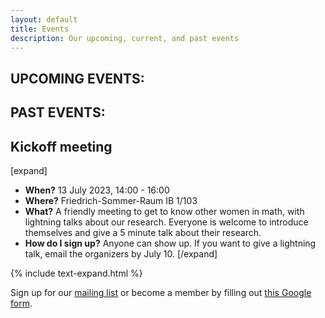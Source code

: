 ```yaml
---
layout: default
title: Events
description: Our upcoming, current, and past events
---
```


## UPCOMING EVENTS:

## PAST EVENTS:

<h2>Kickoff meeting</h2>

[expand]
- **When?** 13 July 2023, 14:00 - 16:00
- **Where?** Friedrich-Sommer-Raum IB 1/103
- **What?** A friendly meeting to get to know other women in math, with lightning talks about our research. 
Everyone is welcome to introduce themselves and give a 5 minute talk about their research.
- **How do I sign up?** Anyone can show up. If you want to give a lightning talk, email the organizers by July 10.
 [/expand]

 {% include text-expand.html %}
 
Sign up for our [mailing list](https://lists.ruhr-uni-bochum.de/mailman/listinfo/women-in-maths) or become a member by filling out [this Google form](https://docs.google.com/forms/d/e/1FAIpQLSdmaadCNGYQ25b-C8ToJdVUVEInu_W2b99f71fXeSLqNCN-1Q/viewform?usp=sf_link).
